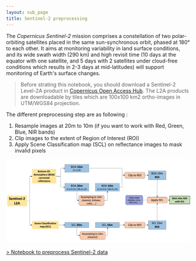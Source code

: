 ```yaml
---
layout: sub_page
title: Sentinel-2 preprocessing 
---
```


The *Copernicus Sentinel-2* mission comprises a constellation of two polar-orbiting satellites placed in the same sun-synchronous orbit, phased at 180° to each other. It aims at monitoring variability in land surface conditions, and its wide swath width (290 km) and high revisit time (10 days at the equator with one satellite, and 5 days with 2 satellites under cloud-free conditions which results in 2-3 days at mid-latitudes) will support monitoring of Earth's surface changes.

> Before strating this notebook, you should download a Sentinel-2 Level-2A product in <a href="https://scihub.copernicus.eu/dhus/#/home" target="_blank">Copernicus Open Access Hub</a>. The L2A products are downloadable by tiles which are 100x100 km2 ortho-images in UTM/WGS84 projection.

The different preprocessing step are as following :

1. Resample images at 20m to 10m (if you want to work with Red, Green, Blue, NIR bands)
2. Clip images to the extent of Region of Interest (ROI)
3. Apply Scene Classification map (SCL) on reflectance images to mask invalid pixels

<img src="./notebooks/4_Sentinel_2_preprocessing/figures/prepro_S2.png" width="1000">


[> Notebook to preprocess Sentinel-2 data](https://nicolasdeffense.github.io/eo-toolbox/notebooks/4_Sentinel_2_preprocessing/sentinel_2_prepro.html)